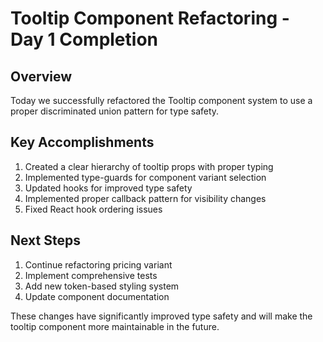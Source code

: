 # Tooltip Component Refactoring - Day 1 Completion

## Overview

Today we successfully refactored the Tooltip component system to use a proper discriminated union pattern for type safety.

## Key Accomplishments

1. Created a clear hierarchy of tooltip props with proper typing
2. Implemented type-guards for component variant selection
3. Updated hooks for improved type safety
4. Implemented proper callback pattern for visibility changes
5. Fixed React hook ordering issues

## Next Steps

1. Continue refactoring pricing variant
2. Implement comprehensive tests
3. Add new token-based styling system
4. Update component documentation

These changes have significantly improved type safety and will make the tooltip component more maintainable in the future.
